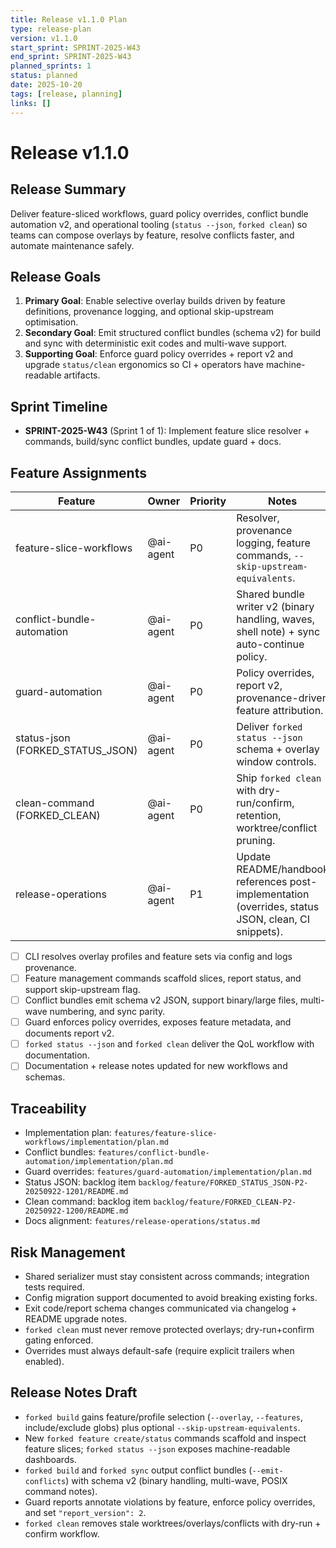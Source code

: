 ```yaml
---
title: Release v1.1.0 Plan
type: release-plan
version: v1.1.0
start_sprint: SPRINT-2025-W43
end_sprint: SPRINT-2025-W43
planned_sprints: 1
status: planned
date: 2025-10-20
tags: [release, planning]
links: []
---
```


# Release v1.1.0

## Release Summary
Deliver feature-sliced workflows, guard policy overrides, conflict bundle automation v2, and operational tooling (`status --json`, `forked clean`) so teams can compose overlays by feature, resolve conflicts faster, and automate maintenance safely.

## Release Goals
1. **Primary Goal**: Enable selective overlay builds driven by feature definitions, provenance logging, and optional skip-upstream optimisation.
2. **Secondary Goal**: Emit structured conflict bundles (schema v2) for build and sync with deterministic exit codes and multi-wave support.
3. **Supporting Goal**: Enforce guard policy overrides + report v2 and upgrade `status/clean` ergonomics so CI + operators have machine-readable artifacts.

## Sprint Timeline
- **SPRINT-2025-W43** (Sprint 1 of 1): Implement feature slice resolver + commands, build/sync conflict bundles, update guard + docs.

## Feature Assignments
| Feature | Owner | Priority | Notes |
|---------|-------|----------|-------|
| feature-slice-workflows | @ai-agent | P0 | Resolver, provenance logging, feature commands, `--skip-upstream-equivalents`. |
| conflict-bundle-automation | @ai-agent | P0 | Shared bundle writer v2 (binary handling, waves, shell note) + sync auto-continue policy. |
| guard-automation | @ai-agent | P0 | Policy overrides, report v2, provenance-driven feature attribution. |
| status-json (FORKED_STATUS_JSON) | @ai-agent | P0 | Deliver `forked status --json` schema + overlay window controls. |
| clean-command (FORKED_CLEAN) | @ai-agent | P0 | Ship `forked clean` with dry-run/confirm, retention, worktree/conflict pruning. |
| release-operations | @ai-agent | P1 | Update README/handbook references post-implementation (overrides, status JSON, clean, CI snippets). |

- [ ] CLI resolves overlay profiles and feature sets via config and logs provenance.
- [ ] Feature management commands scaffold slices, report status, and support skip-upstream flag.
- [ ] Conflict bundles emit schema v2 JSON, support binary/large files, multi-wave numbering, and sync parity.
- [ ] Guard enforces policy overrides, exposes feature metadata, and documents report v2.
- [ ] `forked status --json` and `forked clean` deliver the QoL workflow with documentation.
- [ ] Documentation + release notes updated for new workflows and schemas.

## Traceability
- Implementation plan: `features/feature-slice-workflows/implementation/plan.md`
- Conflict bundles: `features/conflict-bundle-automation/implementation/plan.md`
- Guard overrides: `features/guard-automation/implementation/plan.md`
- Status JSON: backlog item `backlog/feature/FORKED_STATUS_JSON-P2-20250922-1201/README.md`
- Clean command: backlog item `backlog/feature/FORKED_CLEAN-P2-20250922-1200/README.md`
- Docs alignment: `features/release-operations/status.md`

## Risk Management
- Shared serializer must stay consistent across commands; integration tests required.
- Config migration support documented to avoid breaking existing forks.
- Exit code/report schema changes communicated via changelog + README upgrade notes.
- `forked clean` must never remove protected overlays; dry-run+confirm gating enforced.
- Overrides must always default-safe (require explicit trailers when enabled).

## Release Notes Draft
- `forked build` gains feature/profile selection (`--overlay`, `--features`, include/exclude globs) plus optional `--skip-upstream-equivalents`.
- New `forked feature create/status` commands scaffold and inspect feature slices; `forked status --json` exposes machine-readable dashboards.
- `forked build` and `forked sync` output conflict bundles (`--emit-conflicts`) with schema v2 (binary handling, multi-wave, POSIX command notes).
- Guard reports annotate violations by feature, enforce policy overrides, and set `"report_version": 2`.
- `forked clean` removes stale worktrees/overlays/conflicts with dry-run + confirm workflow.
